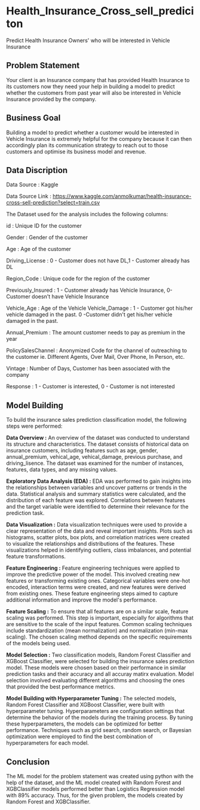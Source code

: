 # Health_Insurance_Cross_sell_prediciton

Predict Health Insurance Owners' who will be interested in Vehicle Insurance

## Problem Statement

Your client is an Insurance company that has provided Health Insurance to its customers now they need your help in building a model to predict whether the customers from past year will also be interested in Vehicle Insurance provided by the company.

## Business Goal

Building a model to predict whether a customer would be interested in Vehicle Insurance is extremely helpful for the company because it can then accordingly plan its communication strategy to reach out to those customers and optimise its business model and revenue.

## Data Discription

Data Source : Kaggle

Data Source Link : https://www.kaggle.com/anmolkumar/health-insurance-cross-sell-prediction?select=train.csv

The Dataset used for the analysis includes the following columns:

id : Unique ID for the customer

Gender : Gender of the customer

Age : Age of the customer

Driving_License : 0 - Customer does not have DL,1 - Customer already has DL

Region_Code : Unique code for the region of the customer

Previously_Insured : 1 - Customer already has Vehicle Insurance, 0-Customer doesn't have Vehicle Insurance

Vehicle_Age : Age of the Vehicle Vehicle_Damage : 1 - Customer got his/her vehicle damaged in the past. 0 -Customer didn't get his/her vehicle damaged in the past.

Annual_Premium : The amount customer needs to pay as premium in the year

PolicySalesChannel : Anonymized Code for the channel of outreaching to the customer ie. Different Agents, Over Mail, Over Phone, In Person, etc.

Vintage : Number of Days, Customer has been associated with the company

Response : 1 - Customer is interested, 0 - Customer is not interested

## Model Building

To build the insurance sales prediction classification model, the following steps were performed:

**Data Overview :**
An overview of the dataset was conducted to understand its structure and characteristics. The dataset consists of historical data on insurance customers, including features such as age, gender, annual_premium, vehical_age, vehical_damage, previous purchase, and driving_lisence. The dataset was examined for the number of instances, features, data types, and any missing values.

**Exploratory Data Analysis (EDA) :**
EDA was performed to gain insights into the relationships between variables and uncover patterns or trends in the data. Statistical analysis and summary statistics were calculated, and the distribution of each feature was explored. Correlations between features and the target variable were identified to determine their relevance for the prediction task.

**Data Visualization :**
Data visualization techniques were used to provide a clear representation of the data and reveal important insights. Plots such as histograms, scatter plots, box plots, and correlation matrices were created to visualize the relationships and distributions of the features. These visualizations helped in identifying outliers, class imbalances, and potential feature transformations.

**Feature Engineering :**
Feature engineering techniques were applied to improve the predictive power of the model. This involved creating new features or transforming existing ones. Categorical variables were one-hot encoded, interaction terms were created, and new features were derived from existing ones. These feature engineering steps aimed to capture additional information and improve the model's performance.

**Feature Scaling :**
To ensure that all features are on a similar scale, feature scaling was performed. This step is important, especially for algorithms that are sensitive to the scale of the input features. Common scaling techniques include standardization (mean normalization) and normalization (min-max scaling). The chosen scaling method depends on the specific requirements of the models being used.

**Model Selection :**
Two classification models, Random Forest Classifier and XGBoost Classifier, were selected for building the insurance sales prediction model. These models were chosen based on their performance in similar prediction tasks and their accuracy and all accuray matirx evaluation. Model selection involved evaluating different algorithms and choosing the ones that provided the best performance metrics.

**Model Building with Hyperparameter Tuning :**
The selected models, Random Forest Classifier and XGBoost Classifier, were built with hyperparameter tuning. Hyperparameters are configuration settings that determine the behavior of the models during the training process. By tuning these hyperparameters, the models can be optimized for better performance. Techniques such as grid search, random search, or Bayesian optimization were employed to find the best combination of hyperparameters for each model.

## Conclusion

The ML model for the problem statement was created using python with the help of the dataset, and the ML model created with Random Forest and XGBClassifier models performed better than Logistics Regression model with 89% accuracy. Thus, for the given problem, the models created by Random Forest and XGBClassifier.
